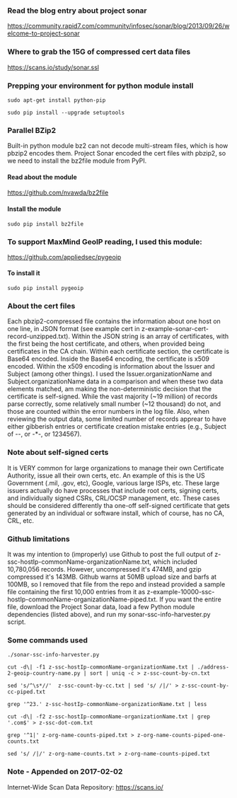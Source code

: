 ### Read the blog entry about project sonar
https://community.rapid7.com/community/infosec/sonar/blog/2013/09/26/welcome-to-project-sonar

### Where to grab the 15G of compressed cert data files
https://scans.io/study/sonar.ssl

### Prepping your environment for python module install
```
sudo apt-get install python-pip

sudo pip install --upgrade setuptools
```

### Parallel BZip2

Built-in python module bz2 can not decode multi-stream files, which is
how pbzip2 encodes them.  Project Sonar encoded the cert files with pbzip2,
so we need to install the bz2file module from PyPI. 

#### Read about the module
https://github.com/nvawda/bz2file

#### Install the module
```
sudo pip install bz2file
```

### To support MaxMind GeoIP reading, I used this module:
https://github.com/appliedsec/pygeoip

#### To install it
```
sudo pip install pygeoip
```

### About the cert files
Each pbzip2-compressed file contains the information about one host on one line, in JSON format (see example cert in z-example-sonar-cert-record-unzipped.txt).  Within the JSON string is an array of certificates, with the first being the host certificate, and others, when provided being certificates in the CA chain.  Within each certificate section, the certificate is Base64 encoded.  Inside the Base64 encoding, the certificate is x509 encoded.  Within the x509 encoding is information about the Issuer and Subject (among other things).  I used the Issuer.organizationName and Subject.organizationName data in a comparison and when these two data elements matched, am making the non-deterministic decision that the certificate is self-signed.  While the vast majority (~19 million) of records parse correctly, some relatively small number (~12 thousand) do not, and those are counted within the error numbers in the log file.  Also, when reviewing the output data, some limited number of records apprear to have either gibberish entries or certificate creation mistake entries (e.g., Subject of --, or -*-, or 1234567).

### Note about self-signed certs
It is VERY common for large organizations to manage their own Certificate Authority, issue all their own certs, etc. An example of this is the US Government (.mil, .gov, etc), Google, various large ISPs, etc.  These large issuers actually do have processes that include root certs, signing certs, and individually signed CSRs, CRL/OCSP management, etc.  These cases should be considered differently tha one-off self-signed certificate that gets generated by an individual or software install, which of course, has no CA, CRL, etc. 

### Github limitations
It was my intention to (improperly) use Github to post the full output of z-ssc-hostIp-commonName-organizationName.txt, which included 10,780,056 records.  However, uncompressed it's 474MB, and gzip compressed it's 143MB.  Github warns at 50MB upload size and barfs at 100MB, so I removed that file from the repo and instead provided a sample file containing the first 10,000 entries from it as z-example-10000-ssc-hostIp-commonName-organizationName-piped.txt.  If you want the entire file, download the Project Sonar data, load a few Python module dependencies (listed above), and run my sonar-ssc-info-harvester.py script.

### Some commands used 
```
./sonar-ssc-info-harvester.py

cut -d\| -f1 z-ssc-hostIp-commonName-organizationName.txt | ./address-2-geoip-country-name.py | sort | uniq -c > z-ssc-count-by-cn.txt

sed 's/^\s*//'  z-ssc-count-by-cc.txt | sed 's/ /|/' > z-ssc-count-by-cc-piped.txt

grep '^23.' z-ssc-hostIp-commonName-organizationName.txt | less

cut -d\| -f2 z-ssc-hostIp-commonName-organizationName.txt | grep '.com$' > z-ssc-dot-com.txt

grep '^1|' z-org-name-counts-piped.txt > z-org-name-counts-piped-one-counts.txt

sed 's/ /|/' z-org-name-counts.txt > z-org-name-counts-piped.txt
```

### Note - Appended on 2017-02-02

Internet-Wide Scan Data Repository: https://scans.io/
  